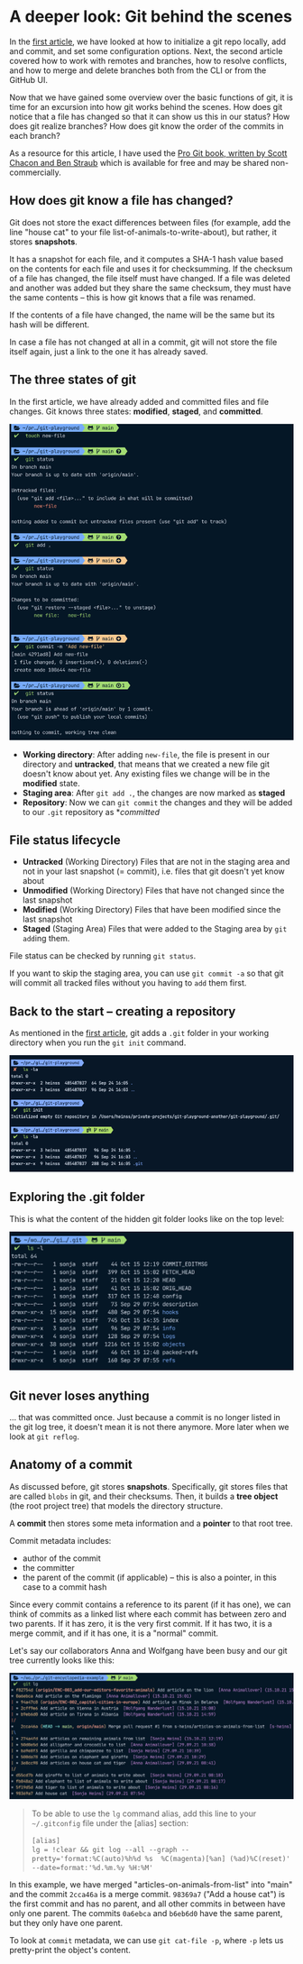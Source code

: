# A deeper look: Git behind the scenes

In the [first article](https://dev.to/sheins/-a-practical-introduction-to-git-jumping-in-with-both-feet-2o56), we have looked at how to initialize a git repo locally, add and commit, and set some configuration options.
Next, the second article covered how to work with remotes and branches, how to resolve conflicts, and how to merge and delete branches both from the CLI or from the GitHub UI.

Now that we have gained some overview over the basic functions of git, it is time for an excursion into how git works behind the scenes. How does git notice that a file has changed so that it can show us this in our status? How does git realize branches? How does git know the order of the commits in each branch?

As a resource for this article, I have used the [Pro Git book, written by Scott Chacon and Ben Straub](https://git-scm.com/book/en/v2) which is available for free and may be shared non-commercially.

## How does git know a file has changed?

Git does not store the exact differences between files (for example, add the line "house cat" to your file list-of-animals-to-write-about), but rather, it stores **snapshots**.

It has a snapshot for each file, and it computes a SHA-1 hash value based on the contents for each file and uses it for checksumming. If the checksum of a file has changed, the file itself must have changed. If a file was deleted and another was added but they share the same checksum, they must have the same contents – this is how git knows that a file was renamed.

If the contents of a file have changed, the name will be the same but its hash will be different.

In case a file has not changed at all in a commit, git will not store the file itself again, just a link to the one it has already saved.

## The three states of git

In the first article, we have already added and committed files and file changes. Git knows three states: **modified**, **staged**, and **committed**.

![Different git states when creating, adding, and committing a file](git-states.png)

* **Working directory**: After adding `new-file`, the file is present in our directory and **untracked**, that means that we created a new file git doesn't know about yet. Any existing files we change will be in the **modified** state.
* **Staging area**: After `git add .`, the changes are now marked as **staged**
* **Repository**: Now we can `git commit` the changes and they will be added to our `.git` repository as **committed*

## File status lifecycle

* **Untracked** (Working Directory)
  Files that are not in the staging area and not in your last snapshot (= commit), i.e. files that git doesn't yet know about
* **Unmodified** (Working Directory)
  Files that have not changed since the last snapshot
* **Modified** (Working Directory)
  Files that have been modified since the last snapshot
* **Staged** (Staging Area)
  Files that were added to the Staging area by `git add`ing them.

File status can be checked by running `git status`.

If you want to skip the staging area, you can use `git commit -a` so that git will commit all tracked files without you having to `add` them first.

## Back to the start – creating a repository

As mentioned in the [first article](https://dev.to/sheins/-a-practical-introduction-to-git-jumping-in-with-both-feet-2o56), git adds a `.git` folder in your working directory when you run the `git init` command.

![Initializing the repository creates a hidden `.git` folder](initialize-git.png)

## Exploring the .git folder

This is what the content of the hidden git folder looks like on the top level:

![Contents of the hidden git folder at the top level](toplevel-hidden-git-folder.png)

## Git never loses anything

… that was committed once. Just because a commit is no longer listed in the git log tree, it doesn't mean it is not there anymore. More later when we look at `git reflog`.

## Anatomy of a commit

As discussed before, git stores **snapshots**. Specifically, git stores files that are called `blobs` in git, and their checksums. Then, it builds a **tree object** (the root project tree) that models the directory structure. 

A **commit** then stores some meta information and a **pointer** to that root tree.

Commit metadata includes:

* author of the commit
* the committer
* the parent of the commit (if applicable) – this is also a pointer, in this case to a commit hash

Since every commit contains a reference to its parent (if it has one), we can think of commits as a linked list where each commit has between zero and two parents.
If it has zero, it is the very first commit. If it has two, it is a merge commit, and if it has one, it is a "normal" commit.

Let's say our collaborators Anna and Wolfgang have been busy and our git tree currently looks like this:

![The current git tree](current-git-tree.png)

> To be able to use the `lg` command alias, add this line to your `~/.gitconfig` file under the [alias] section:
>
>```shell
>[alias]
>lg = !clear && git log --all --graph --pretty='format:%C(auto)%h%d %s  %C(magenta)[%an] (%ad)%C(reset)' --date=format:'%d.%m.%y %H:%M'
>```

In this example, we have merged "articles-on-animals-from-list" into "main" and the commit `2cca46a` is a merge commit. `98369a7` ("Add a house cat") is the first commit and has no parent, and all other commits in between have only one parent. The commits `0a6ebca` and `b6eb6d0` have the same parent, but they only have one parent.

To look at `commit` metadata, we can use `git cat-file -p`, where `-p` lets us pretty-print the object's content.
